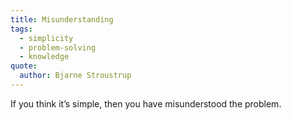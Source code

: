```yaml
---
title: Misunderstanding
tags:
  - simplicity
  - problem-solving
  - knowledge
quote:
  author: Bjarne Stroustrup
---
```


If you think it’s simple, then you have misunderstood the problem.
